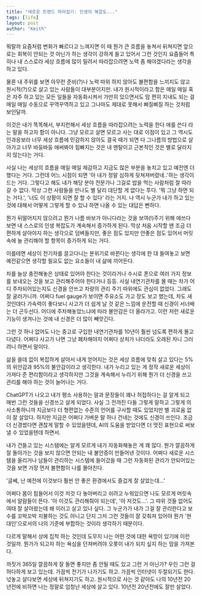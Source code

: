 ```yaml
---
title: "새로운 트랜드 따라잡기: 인생의 복잡도..."
tags: [life]
layout: post
author: "Keith"
---
```


뭐랄까 요즘처럼 변화가 빠르다고 느껴지면 이 때 뭔가 큰 흐름을 놓쳐서 뒤쳐지면 앞으로는 회복이 안되는 것 아닌가 하는 생각이 강하게 들고 있어서 그런 것인지 요즘들어 특히나 내 스스로라 세상 흐름에 많이 밀려서 따라잡으려면 노력 좀 해야겠다라는 생각을 하고 있다. 

물론 내 주위를 보면 아무런 준비(?)나 노력 따위 하지 않아도 불편함을 느끼지도 않고 원시적(?)으로 살고 있는 사람들이 대부분이지만. 내가 원시적이라고 함은 매일 매일 혹은 자주 하고 있는 모든 일들을 자동화시켜서 가만히 있으면서도 맘 편히 지내도 되는 걸 매일 매일 수동으로 꾸역꾸역하고 있고 그나마도 제대로 못해서 삐질삐질 하는 것처럼 보인달까.

이것은 내가 똑똑해서, 부지런해서 세상 흐름을 따라잡으려는 노력을 한다 애를 쓴다 라는 말을 하고자 함이 아니다. 그냥 모르고 살면 모르고 사는 대로 이점이 있고 그 역시도 인과응보라 너무 세상 흐름에 민감하지 않아도 결국 때가 되면 다 그나름의 방법으로 살아가고 너무 바둥바둥 애써봐야 힘빠지는 것은 내 멘탈이고 근본적인 것은 별로 달라지지 않는다는 거다.

사실 나는 세상의 흐름을 매일 매일 체감하고 지금도 많은 부분을 놓치고 있고 예전엔 더 했다는 거다. 그런데 어느 시점이 되면 '아 내가 정말 심하게 뒷쳐져버렸네..'하는 생각이 드는 거다. 그렇다고 해도 내가 해당 분야 전문가나 그걸로 밥을 먹는 사람처럼 잘 따라갈 수 없다. 막상 그런 사람들을 만나도 별 달리 대단할 게 없다는 투다. '뭐 그냥 하면 되는 거다.', '너도 이 상황이 되면 잘 할 수 있다' 라는 거지. 나 역시 누군가 내가 하고 있는 것에 대해서 어떻게 그렇게 할 수 있냐 하면 나올 수 있는 대답은 뻔하다.

뭔가 뒤떨어지지 않으려고 뭔가 나름 바보가 아니다라는 것을 보여(!)주기 위해 애쓰다보면 내 스스로의 인생 복잡도가 계속해서 증가하게 된다. 막상 처음 시작할 땐 조금 더 편하게 살아야지 하는 생각으로 덤벼들지만, 좋은 점도 있지만 안좋은 점도 있어서 머릿속에 늘 관리해야 할 항목이 증가하게 되는 거다.

이를테면 세상이 전기차를 끌고다니는 분위기로 바뀐다는 생각에 한 대 들여놓고 보면 예전같으면 생각할 필요도 없는 요소들이 내 삶에 끼어든다.

차를 늘상 충전해놓은 상태로 있어야 한다는 것이라거나 수시로 폰으로 여러 가지 정보를 보내오는 것을 보고 관리해주어야 한다거나 등등. 사실 내연기관차를 몰 때는 차가 어디 주차되어있는지도 신경을 안쓰고 차량의 관리 주기 따위에도 관심이 없었다. 그래도 잘 굴러가니까. 어쩌다 fuel gauge가 보이면 주유소도 가고 장도 보고 했는데, 차도 새 것인데다 가속력이 좋다보니 사고가 더 쉽게 날 것 같은 느낌에 운전할 때 신경이 서너배는 더 곤두선다. 어디에 주차해놓았느냐에 따라 불안감은 더 올라가고. 이런 저런 새로운 기능이 생겨나는 것에 내 신경은 더 많이 빼앗긴다. 

그런 것 하나 없어도 나는 중고로 구입한 내연기관차를 10년이 훨씬 넘도록 편하게 몰고 다녔다. 어쩌다 사고가 나면 그냥 폐차해야지 어쩌다 상처가 나더라도 오래된 차니 그러려니 하면서 말이다. 

삶을 쓸데 없이 복잡하게 살아서 내게 얻어지는 것은 세상 흐름에 맞춰 살고 있다는 5%의 위안감과 95%의 불안감이라고 생각한다. 내가 누리고 있는 게 정작 새로운 세상이 가져다 준 편리함이라고 생각하지만 그것을 계속해서 누리기 위해 뭔가 더 신경을 쓰고 관리를 해야 하는 것이 늘어나는 거다.

ChatGPT가 나오고 내가 평소 사용하는 말과 문장들이 꽤나 허접하다는 걸 알게 되고 매번 그런 것들을 신경쓰고 살게 되었다. 사실 그 전까진 다들 그렇게 말하고 그렇게 의사소통하니까 지금보다 더 형편없는 수준의 언어를 구사할 때도 있었지만 별 괴로움 없이 잘 살았다. 하지만 지금은 어쩌다 가벼운 말 하나 건네는 것에도 신경이 쓰인다. 조금 더 신경썼다면 괜찮게 말할 수 있었을텐데, AI의 도움을 받았다면 더 멋진 표현으로 써보낼 수 있었을텐데 하면서.

내가 건들고 있는 시스템에는 알게 모르게 내가 자동화해놓은 게 꽤 많다. 뭔가 깔끔하게 잘 돌아가는 것을 보지 않으면 안되는 내 불안증이 만들어낸 것이다. 어쩌다 새로운 시스템을 올리거나 남들이 관리하는 시스템에 들어갔을 때 그런 자동화된 관리가 안되어있는 것을 보면 가장 먼저 불편함이 나를 몰아친다.

'글쎄, 난 예전에 이것보다 훨씬 안 좋은 환경에서도 즐겁게 잘 살았는데...'

어쩌다 몸이 힘들어서 이것 저것 다 놓아버리고 쉬려고 누워있으면 나도 모르게 머릿속에서 알람들이 뜬다. '아 이것도 관리해줘야 되는데', '아 저것도...'. 그 따위 것들 없어도 여태 잘 살아왔는데 왜 이러고 살고 있나 싶다. 그 누군가가 내가 그걸 잘 관리한다고 보수를 꼬박꼬박 지불하는 것도 아니고 단지 그저 그런 것들이 잘 갖춰져 있어야 뭔가 '현대인'으로서의 나의 기준에 부합하는 것이라 생각하기 때문이다.

다르게 말해서 상에 집착 하는 것인데 도무지 나는 어떤 것에 대한 욕망이 있기에 이런 것일까. 뭔가가 되고자 하는 욕심을 던져버려야 오롯이 내가 되지 싶지 하는 맘을 가져본다. 

까짓거 365일 깔끔하게 잘 돌면 좋지만 좀 안될 때도 있고 그런 거 아닌가? 우린 그런 걸 허다하게 보고 있는데. 가끔씩 전기가 나가기도 하고. 가끔씩 인터넷이 두절되기도 한다. 넋놓고 살다보면 세상에 뒤쳐지기도 하고. 원시적으로 사는 것 같아도 나의 10년전 20년전에 비하면 나는 정말로 엄청난 세상에 살고 있다. 10년전 20년전에도 잘만 살았다.
